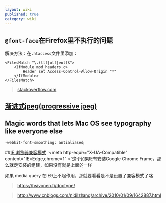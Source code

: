 ```yaml
---
layout: wiki
published: true
category: wiki
---
```


## `@font-face`在Firefox里不执行的问题
解决方法：在`.htaccess`文件里添加：

    <FilesMatch "\.(ttf|otf|eot)$">
        <IfModule mod_headers.c>
            Header set Access-Control-Allow-Origin "*"
        </IfModule>
    </FilesMatch>

> [stackoverflow.com](http://stackoverflow.com/questions/2856502/css-font-face-not-working-with-firefox-but-working-with-chrome-and-ie)

## [渐进式jpeg(progressive jpeg)](http://www.zhangxinxu.com/wordpress/?p=2916)

## Magic words that lets Mac OS see typography like everyone else
```
-webkit-font-smoothing: antialiased;
```

##[IE 浏览器兼容模式](http://msdn.microsoft.com/en-us/library/jj676915\(v=vs.85\).aspx)
`<meta http-equiv="X-UA-Compatible" content="IE=Edge,chrome=1" >`这个如果IE有安装Google Chrome Frame，那么就走安装的组建，如果没有就是上面的一样

如果 media query 在IE9上不起作用，那就要看看是不是设置了兼容模式了咯
> https://hsivonen.fi/doctype/

> http://www.cnblogs.com/nidilzhang/archive/2010/01/09/1642887.html